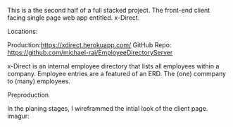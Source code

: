 This is a the second half of a full stacked project. The front-end client
facing single page web app entitled. x-Direct.

Locations:

Production:https://xdirect.herokuapp.com/
GitHub Repo: https://github.com/michael-rai/EmployeeDirectoryServer

x-Direct is an internal employee directory that lists all employees within a company.
Employee entries are a featured of an ERD. The (one) commpany to (many) employees.

Preproduction

In the planing stages, I wireframmed the intial look of the client page.
imagur: 

